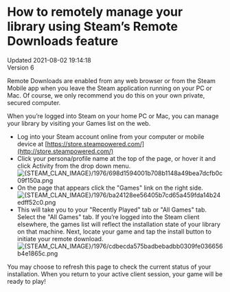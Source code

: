 # How to remotely manage your library using  Steam’s Remote Downloads feature
Updated 2021-08-02 19:14:18  
Version 6  

Remote Downloads are enabled from any web browser or from the Steam Mobile app when you leave the Steam application running on your PC or Mac. Of course, we only recommend you do this on your own private, secured computer.  
  
When you’re logged into Steam on your home PC or Mac, you can manage your library by visiting your Games list on the web.  
  
* Log into your Steam account online from your computer or mobile device at [https://store.steampowered.com/](http://store.steampowered.com/)
* Click your persona/profile name at the top of the page, or hover it and click Activity from the drop down menu.  
![{STEAM_CLAN_IMAGE}/1976/698d1594001b708b1148a49bea7dcfb0c09f150a.png]({STEAM_CLAN_IMAGE}/1976/698d1594001b708b1148a49bea7dcfb0c09f150a.png)
* On the page that appears click the "Games" link on the right side.  
![{STEAM_CLAN_IMAGE}/1976/ba24128ee56405b7cd65a459fda14b24edff52c0.png]({STEAM_CLAN_IMAGE}/1976/ba24128ee56405b7cd65a459fda14b24edff52c0.png)
* This will take you to your "Recently Played" tab or "All Games" tab. Select the "All Games" tab. If you’re logged into the Steam client elsewhere, the games list will reflect the installation state of your library on that machine.   Next, locate your game and tap the install button to initiate your remote download. ![{STEAM_CLAN_IMAGE}/1976/cdbecda575badbebadbb0309fe036656b4e1865c.png]({STEAM_CLAN_IMAGE}/1976/cdbecda575badbebadbb0309fe036656b4e1865c.png)
  
You may choose to refresh this page to check the current status of your installation. When you return to your active client session, your game will be ready to play!